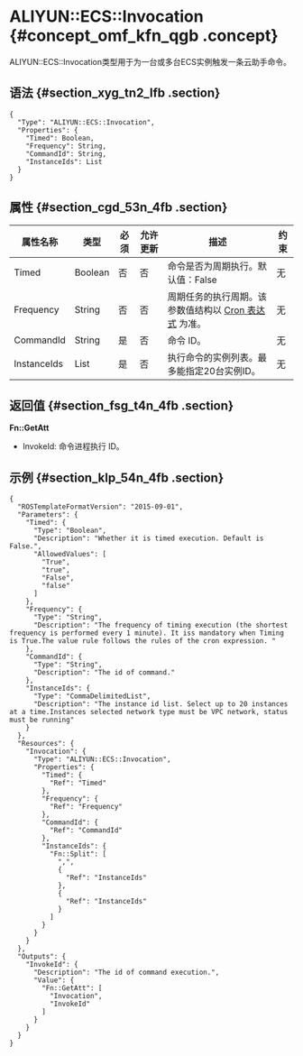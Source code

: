 # ALIYUN::ECS::Invocation {#concept_omf_kfn_qgb .concept}

ALIYUN::ECS::Invocation类型用于为一台或多台ECS实例触发一条云助手命令。

## 语法 {#section_xyg_tn2_lfb .section}

``` {#codeblock_hau_kh7_owi .language-json}
{
  "Type": "ALIYUN::ECS::Invocation",
  "Properties": {
    "Timed": Boolean,
    "Frequency": String,
    "CommandId": String,
    "InstanceIds": List
  }
}
```

## 属性 {#section_cgd_53n_4fb .section}

|属性名称|类型|必须|允许更新|描述|约束|
|----|--|--|----|--|--|
|Timed|Boolean|否|否|命令是否为周期执行。默认值：False|无|
|Frequency|String|否|否|周期任务的执行周期。该参数值结构以 [Cron 表达式](https://www.alibabacloud.com/help/faq-detail/64769.htm) 为准。|无|
|CommandId|String|是|否|命令 ID。|无|
|InstanceIds|List|是|否|执行命令的实例列表。最多能指定20台实例ID。|无|

## 返回值 {#section_fsg_t4n_4fb .section}

**Fn::GetAtt**

-   InvokeId: 命令进程执行 ID。

## 示例 {#section_klp_54n_4fb .section}

``` {#codeblock_bu5_tr0_hyw}
{
  "ROSTemplateFormatVersion": "2015-09-01",
  "Parameters": {
    "Timed": {
      "Type": "Boolean",
      "Description": "Whether it is timed execution. Default is False.",
      "AllowedValues": [
        "True",
        "true",
        "False",
        "false"
      ]
    },
    "Frequency": {
      "Type": "String",
      "Description": "The frequency of timing execution (the shortest frequency is performed every 1 minute). It iss mandatory when Timing is True.The value rule follows the rules of the cron expression. "
    },
    "CommandId": {
      "Type": "String",
      "Description": "The id of command."
    },
    "InstanceIds": {
      "Type": "CommaDelimitedList",
      "Description": "The instance id list. Select up to 20 instances at a time.Instances selected network type must be VPC network, status must be running"
    }
  },
  "Resources": {
    "Invocation": {
      "Type": "ALIYUN::ECS::Invocation",
      "Properties": {
        "Timed": {
          "Ref": "Timed"
        },
        "Frequency": {
          "Ref": "Frequency"
        },
        "CommandId": {
          "Ref": "CommandId"
        },
        "InstanceIds": {
          "Fn::Split": [
            ",",
            {
              "Ref": "InstanceIds"
            },
            {
              "Ref": "InstanceIds"
            }
          ]
        }
      }
    }
  },
  "Outputs": {
    "InvokeId": {
      "Description": "The id of command execution.",
      "Value": {
        "Fn::GetAtt": [
          "Invocation",
          "InvokeId"
        ]
      }
    }
  }
}
```

